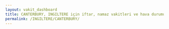 ```yaml
---
layout: vakit_dashboard
title: CANTERBURY, INGILTERE için iftar, namaz vakitleri ve hava durumu - ilçe/eyalet seç
permalink: /INGILTERE/CANTERBURY/
---
```


<script type="text/javascript">
  var GLOBAL_COUNTRY = 'INGILTERE';
  var GLOBAL_CITY = 'CANTERBURY';
  var GLOBAL_STATE = '';
  var lat = 72;
  var lon = 21;
</script>
